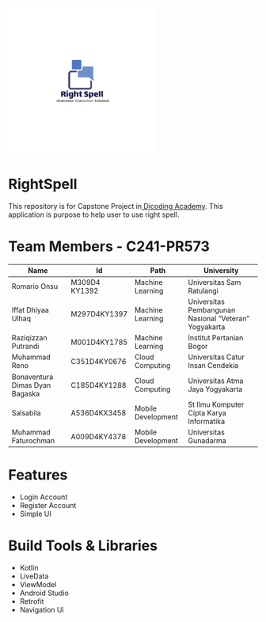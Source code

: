 <img src="https://github.com/MuhammadFaturochman/right-spell-mobile/blob/master/app/src/main/res/drawable/right_spell_logo.png" width="300">

# RightSpell
This repository is for Capstone Project in[ Dicoding Academy](https://www.dicoding.com/). This application is purpose to help user to use right spell.
# Team Members - C241-PR573

|              Name              |       Id      |        Path        |                       University                      |
|--------------------------------|---------------|--------------------|-------------------------------------------------------|
| Romario Onsu                   | M309D4 KY1392 |  Machine Learning  | Universitas Sam Ratulangi                             |
| Iffat Dhiyaa Ulhaq             | M297D4KY1397  |  Machine Learning  | Universitas Pembangunan Nasional “Veteran” Yogyakarta |
| Raziqizzan Putrandi            | M001D4KY1785  |  Machine Learning  | Institut Pertanian Bogor                              |
| Muhammad Reno                  | C351D4KY0676  |  Cloud Computing   | Universitas Catur Insan Cendekia                      |
| Bonaventura Dimas Dyan Bagaska | C185D4KY1288  |  Cloud Computing   | Universitas Atma Jaya Yogyakarta                      |
| Salsabila                      | A536D4KX3458  | Mobile Development | St Ilmu Komputer Cipta Karya Informatika              |
| Muhammad Faturochman           | A009D4KY4378  | Mobile Development | Universitas Gunadarma                                 |

# Features
- Login Account
- Register Account
- Simple UI

# Build Tools & Libraries
- Kotlin
- LiveData
- ViewModel
- Android Studio
- Retrofit
- Navigation Ui
